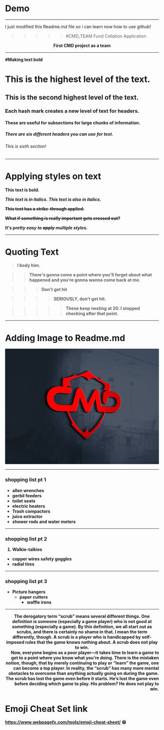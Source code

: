 # Demo

***
I just modified this Readme.md file so i can learn now how to use github!

>>>>>#CMD_TEAM Fund Collation Application
  
<div align="center"><b>First CMD project as a team<b></div>
  
 *** 
 #Making text bold
  
 # This is the highest level of the text.
## This is the second highest level of the text.
### Each hash mark creates a new level of text for headers.
#### These are useful for subsections for large chunks of information.
##### There are six different headers you can use for text.
###### This is sixth section!
***
# Applying styles on text

**This text is bold.**

*This text is in italics.* _This text is also in italics._

~~This text has a strike-through applied.~~

~~**What if something is really important gets crossed out?**~~

_**It's pretty easy to ~~apply~~ multiple styles.**_
***

# Quoting Text

> I body him.

>> There's gonna come a point where you'll forget about what happened and you're gonna wanna come back at me.

>>> Don't get hit

>>>> SERIOUSLY, don't get hit.

>>>>> These keep nesting at 20. I stopped checking after that point.
***
# Adding Image to Readme.md

![logo](https://github.com/EbubeCode/CMD_Team_Project/blob/master/readme_resources/logo.jpg)
***

### shopping list pt 1

* allen wrenches
* gerbil feeders
* toilet seats
* electric heaters
* Trash compactors
* juice extractor
* shower rods and water meters
*** 
### shopping list pt 2

1. Walkie-talkies
- copper wires safety goggles
- radial tires
***
### shopping list pt 3
* Picture hangers
	* paper cutters
		* waffle irons
		
***

<div align="center">The derogatory term “scrub” means several different things. One definition is someone (especially a game player) who is not good at something (especially a game). By this definition, we all start out as scrubs, and there is certainly no shame in that. I mean the term differently, though. A scrub is a player who is handicapped by self-imposed rules that the game knows nothing about. A scrub does not play to win.</div>



<div align="right">Now, everyone begins as a poor player—it takes time to learn a game to get to a point where you know what you’re doing. There is the mistaken notion, though, that by merely continuing to play or “learn” the game, one can become a top player. In reality, the “scrub” has many more mental obstacles to overcome than anything actually going on during the game. The scrub has lost the game even before it starts. He’s lost the game even before deciding which game to play. His problem? He does not play to win.</div>


# Emoji Cheat Set link 
https://www.webpagefx.com/tools/emoji-cheat-sheet/
:laughing:
